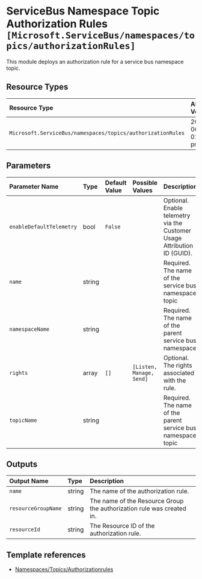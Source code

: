 # ServiceBus Namespace Topic Authorization Rules `[Microsoft.ServiceBus/namespaces/topics/authorizationRules]`

This module deploys an authorization rule for a service bus namespace topic.

## Resource Types

| Resource Type | API Version |
| :-- | :-- |
| `Microsoft.ServiceBus/namespaces/topics/authorizationRules` | 2021-06-01-preview |

## Parameters

| Parameter Name | Type | Default Value | Possible Values | Description |
| :-- | :-- | :-- | :-- | :-- |
| `enableDefaultTelemetry` | bool | `False` |  | Optional. Enable telemetry via the Customer Usage Attribution ID (GUID). |
| `name` | string |  |  | Required. The name of the service bus namespace topic |
| `namespaceName` | string |  |  | Required. The name of the parent service bus namespace |
| `rights` | array | `[]` | `[Listen, Manage, Send]` | Optional. The rights associated with the rule. |
| `topicName` | string |  |  | Required. The name of the parent service bus namespace topic |

## Outputs

| Output Name | Type | Description |
| :-- | :-- | :-- |
| `name` | string | The name of the authorization rule. |
| `resourceGroupName` | string | The name of the Resource Group the authorization rule was created in. |
| `resourceId` | string | The Resource ID of the authorization rule. |

## Template references

- [Namespaces/Topics/Authorizationrules](https://docs.microsoft.com/en-us/azure/templates/Microsoft.ServiceBus/2021-06-01-preview/namespaces/topics/authorizationRules)
